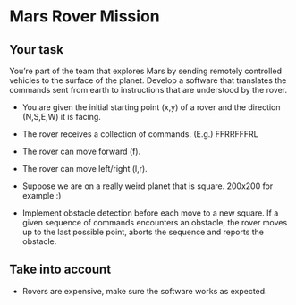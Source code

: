 # Mars Rover Mission

## Your task

You’re part of the team that explores Mars by sending remotely controlled vehicles to the surface of the planet. Develop a software that translates the commands sent from earth to instructions that are understood by the rover.

- You are given the initial starting point (x,y) of a rover and the direction (N,S,E,W)
it is facing.

- The rover receives a collection of commands. (E.g.) FFRRFFFRL
- The rover can move forward (f).
- The rover can move left/right (l,r).
- Suppose we are on a really weird planet that is square. 200x200 for example :)
- Implement obstacle detection before each move to a new square. If a given
sequence of commands encounters an obstacle, the rover moves up to the last
possible point, aborts the sequence and reports the obstacle.

## Take into account

- Rovers are expensive, make sure the software works as expected.